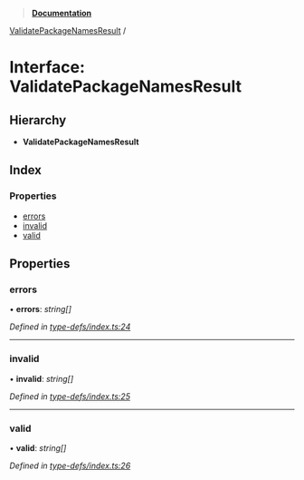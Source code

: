 > **[Documentation](../README.md)**

[ValidatePackageNamesResult](validatepackagenamesresult.md) /

# Interface: ValidatePackageNamesResult

## Hierarchy

* **ValidatePackageNamesResult**

## Index

### Properties

* [errors](validatepackagenamesresult.md#errors)
* [invalid](validatepackagenamesresult.md#invalid)
* [valid](validatepackagenamesresult.md#valid)

## Properties

###  errors

• **errors**: *string[]*

*Defined in [type-defs/index.ts:24](https://github.com/dylanaubrey/repodog/blob/0c39287/packages/helpers/src/type-defs/index.ts#L24)*

___

###  invalid

• **invalid**: *string[]*

*Defined in [type-defs/index.ts:25](https://github.com/dylanaubrey/repodog/blob/0c39287/packages/helpers/src/type-defs/index.ts#L25)*

___

###  valid

• **valid**: *string[]*

*Defined in [type-defs/index.ts:26](https://github.com/dylanaubrey/repodog/blob/0c39287/packages/helpers/src/type-defs/index.ts#L26)*